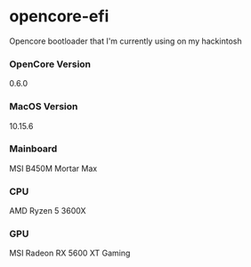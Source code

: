 # opencore-efi
Opencore bootloader that I'm currently using on my hackintosh

### OpenCore Version 
0.6.0

### MacOS Version
10.15.6

### Mainboard
MSI B450M Mortar Max

### CPU
AMD Ryzen 5 3600X

### GPU
MSI Radeon RX 5600 XT Gaming
